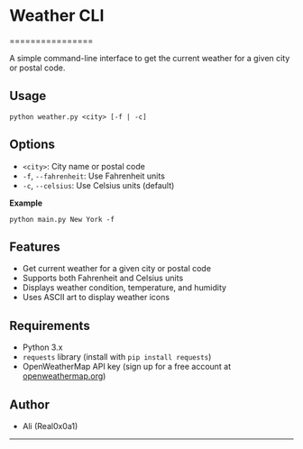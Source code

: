 # **Weather CLI**
================

A simple command-line interface to get the current weather for a given city or postal code.

## **Usage**

```
python weather.py <city> [-f | -c]
```

## **Options**

* `<city>`: City name or postal code
* `-f`, `--fahrenheit`: Use Fahrenheit units
* `-c`, `--celsius`: Use Celsius units (default)

**Example**

```
python main.py New York -f
```

## **Features**

* Get current weather for a given city or postal code
* Supports both Fahrenheit and Celsius units
* Displays weather condition, temperature, and humidity
* Uses ASCII art to display weather icons

## **Requirements**

* Python 3.x
* `requests` library (install with `pip install requests`)
* OpenWeatherMap API key (sign up for a free account at [openweathermap.org](https://openweathermap.org/))

## **Author**

- Ali (Real0x0a1)

---